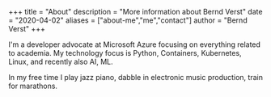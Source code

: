 +++
title = "About"
description = "More information about Bernd Verst"
date = "2020-04-02"
aliases = ["about-me","me","contact"]
author = "Bernd Verst"
+++

I'm a developer advocate at Microsoft Azure focusing on everything related to academia. My technology focus is Python, Containers, Kubernetes, Linux, and recently also AI, ML.

In my free time I play jazz piano, dabble in electronic music production, train for marathons.